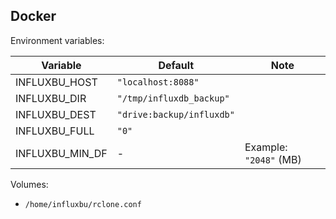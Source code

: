 ## Docker

Environment variables:

| Variable        | Default                   | Note
| --------------- | ------------------------- | ----
| INFLUXBU_HOST   | `"localhost:8088"`        |
| INFLUXBU_DIR    | `"/tmp/influxdb_backup"`  |
| INFLUXBU_DEST   | `"drive:backup/influxdb"` |
| INFLUXBU_FULL   | `"0"`                     |
| INFLUXBU_MIN_DF | -                         | Example: `"2048"` (MB)

Volumes:

* `/home/influxbu/rclone.conf`
